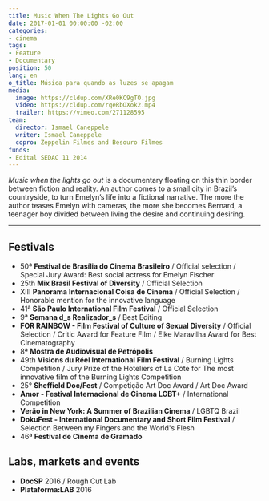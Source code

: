 ```yaml
---
title: Music When The Lights Go Out
date: 2017-01-01 00:00:00 -02:00
categories:
- cinema
tags:
- Feature
- Documentary
position: 50
lang: en
o_title: Música para quando as luzes se apagam
media:
  image: https://cldup.com/XRe0KC9gTO.jpg
  video: https://cldup.com/rqeRbOXok2.mp4
  trailer: https://vimeo.com/271128595
team:
  director: Ismael Caneppele
  writer: Ismael Caneppele
  copro: Zeppelin Filmes and Besouro Filmes
funds:
- Edital SEDAC 11 2014
---
```


_Music when the lights go out_ is a documentary floating on this thin border between fiction and reality. An author comes to a small city in Brazil’s countryside, to turn Emelyn’s life into a fictional narrative. The more the author teases Emelyn with cameras, the more she becomes Bernard, a teenager boy divided between living the desire and continuing desiring.

---

## Festivals

* 50ª **Festival de Brasília do Cinema Brasileiro** / Official selection /  Special Jury Award: Best social actress for Emelyn Fischer 
* 25th **Mix Brasil Festival of Diversity** / Official Selection
* XIII **Panorama Internacional Coisa de Cinema** / Official Selection / Honorable mention for the innovative language
* 41ª **São Paulo International Film Festival** / Official Selection
* 9ª **Semana d_s Realizador_s** / Best Editing
* **FOR RAINBOW - Film Festival of Culture of Sexual Diversity** / Official Selection / Critic Award for Feature Film / Elke Maravilha Award for Best Cinematography
* 8ª **Mostra de Audiovisual de Petrópolis**
* 49th **Visions du Réel International Film Festival**  / Burning Lights Competition / Jury Prize of the Hoteliers of La Côte for The most innovative film of the Burning Lights Competition
* 25° **Sheffield Doc/Fest** / Competição Art Doc Award / Art Doc Award 
* **Amor - Festival Internacional de Cinema LGBT+** / International Competition
* **Verão in New York: A Summer of Brazilian Cinema** /  LGBTQ Brazil
* **DokuFest - International Documentary and Short Film Festival** / Selection Between my Fingers and the World's Flesh
* 46ª **Festival de Cinema de Gramado**

## Labs, markets and events

* **DocSP** 2016 / Rough Cut Lab
* **Plataforma:LAB** 2016